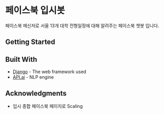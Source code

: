 # 페이스북 입시봇
페이스북 메신저로 서울 13개 대학 전형일정에 대해 알려주는 페이스북 챗봇 입니다.

## Getting Started

## Built With

* [Django](https://www.djangoproject.com) - The web framework used
* [API.ai](https://api.ai) - NLP engine

## Acknowledgments

* 입시 종합 페이스북 페이지로 Scaling
